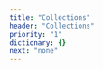 ```yaml
---
title: "Collections"
header: "Collections"
priority: "1"
dictionary: {}
next: "none"
---
```

